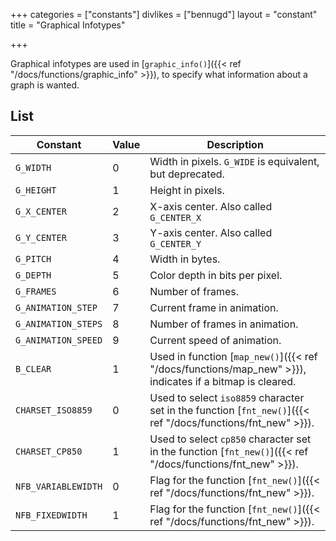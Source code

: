 +++
categories = ["constants"]
divlikes = ["bennugd"]
layout = "constant"
title = "Graphical Infotypes"

+++

Graphical infotypes are used in [`graphic_info()`]({{< ref "/docs/functions/graphic_info" >}}), to specify what information about a graph is wanted.

## List

| Constant | Value | Description |
|---|---|---|
| `G_WIDTH` | 0 | Width in pixels. `G_WIDE` is equivalent, but deprecated. |
| `G_HEIGHT` | 1 | Height in pixels. |
| `G_X_CENTER` | 2 | X-axis center. Also called `G_CENTER_X` |
| `G_Y_CENTER` | 3 | Y-axis center. Also called `G_CENTER_Y` |
| `G_PITCH` | 4 | Width in bytes. |
| `G_DEPTH` | 5 | Color depth in bits per pixel. |
| `G_FRAMES` | 6 | Number of frames. |
| `G_ANIMATION_STEP` | 7 | Current frame in animation. |
| `G_ANIMATION_STEPS` | 8 | Number of frames in animation. |
| `G_ANIMATION_SPEED` | 9 | Current speed of animation. |
| `B_CLEAR` | 1 | Used in function [`map_new()`]({{< ref "/docs/functions/map_new" >}}), indicates if a bitmap is cleared. |
| `CHARSET_ISO8859` | 0 | Used to select `iso8859` character set in the function [`fnt_new()`]({{< ref "/docs/functions/fnt_new" >}}). |
| `CHARSET_CP850` | 1 | Used to select `cp850` character set in the function [`fnt_new()`]({{< ref "/docs/functions/fnt_new" >}}). |
| `NFB_VARIABLEWIDTH` | 0 | Flag for the function [`fnt_new()`]({{< ref "/docs/functions/fnt_new" >}}). |
| `NFB_FIXEDWIDTH` | 1 | Flag for the function [`fnt_new()`]({{< ref "/docs/functions/fnt_new" >}}). |
